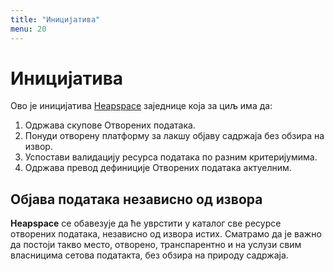 ```yaml
---
title: "Иницијатива"
menu: 20
---
```


# Иницијатива

Ово је иницијатива [Heapspace](https://heapspace.rs) заједнице која за циљ има да:

1. Одржава скупове Отворених података.
2. Понуди отворену платформу за лакшу објаву садржаја без обзира на извор.
3. Успостави валидацију ресурса података по разним критеријумима.
4. Одржава превод дефиниције Отворених података актуелним.

## Објава података независно од извора

**Heapspace** се обавезује да ће уврстити у каталог све ресурсе отворених података, независно од извора истих. Сматрамо да је важно да постоји такво место, отворено, транспарентно и на услузи свим власницима сетова податакта, без обзира на природу садржаја.  
